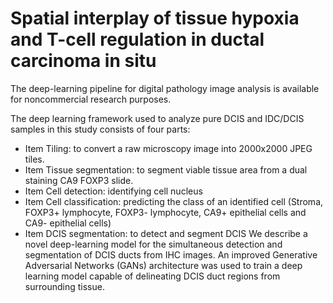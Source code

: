 # Spatial interplay of tissue hypoxia and T-cell regulation in ductal carcinoma in situ
The deep-learning pipeline for digital pathology image analysis is available for noncommercial research purposes.

The deep learning framework used to analyze pure DCIS and IDC/DCIS samples in this study consists of four parts: 
* Item 	Tiling: to convert a raw microscopy image into 2000x2000 JPEG tiles.
* Item Tissue segmentation: to segment viable tissue area from a dual staining CA9 FOXP3 slide.
* Item 	Cell detection: identifying cell nucleus
* Item 	Cell classification: predicting the class of an identified cell (Stroma, FOXP3+ lymphocyte, FOXP3- lymphocyte, CA9+ epithelial cells and CA9- epithelial cells)
* Item 	DCIS segmentation: to detect and segment DCIS
We describe a novel deep-learning model for the simultaneous detection and segmentation of DCIS ducts from IHC images. 
An improved Generative Adversarial Networks (GANs) architecture was used to train a deep learning model capable of delineating DCIS duct regions from surrounding tissue.


